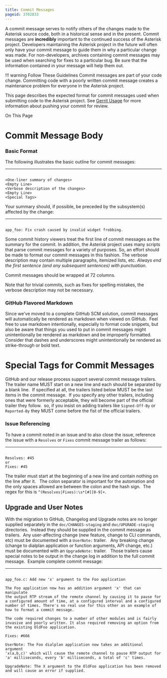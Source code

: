 ```yaml
---
title: Commit Messages
pageid: 3702833
---
```


A commit message serves to notify others of the changes made to the Asterisk source code, both in a historical sense and in the present. Commit messages are **incredibly** important to the continued success of the Asterisk project. Developers maintaining the Asterisk project in the future will often only have your commit message to guide them in why a particular change was made. For non-developers, archives containing commit messages may be used when searching for fixes to a particular bug. Be sure that the information contained in your message will help them out.




!!! warning Follow These Guidelines
    Commit messages are part of your code change. Committing code with a poorly written commit message creates a maintenance problem for everyone in the Asterisk project.  


      
[//]: # (end-warning)



This page describes the expected format for commit messages used when submitting code to the Asterisk project. See [Gerrit Usage](/Development/Policies-and-Procedures/Historical-Policies-and-Procedures/Code-Review/Gerrit-Usage) for more information about pushing your commit for review.

On This Page 


Commit Message Body
===================

### Basic Format

The following illustrates the basic outline for commit messages:




---

  
  


```

<One-liner summary of changes>
<Empty Line>
<Verbose description of the changes>
<Empty Line>
<Special Tags>

```


Your summary should, if possible, be preceded by the subsystem(s) affected by the change:




---

  
  


```

app_foo: Fix crash caused by invalid widget frobbing.

```


Some commit history viewers treat the first line of commit messages as the summary for the commit. In addition, the Asterisk project uses many scripts that parse commit messages for a variety of purposes. So, an effort should be made to format our commit messages in this fashion. The verbose description may contain multiple paragraphs, itemized lists, etc. *Always end the first sentence (and any subsequent sentences) with punctuation.*

Commit messages should be wrapped at 72 columns.

Note that for trivial commits, such as fixes for spelling mistakes, the verbose description may not be necessary.

### GitHub Flavored Markdown

Since we've moved to a complete GitHub SCM solution, commit messages will automatically be rendered as markdown when viewed on GitHub.  Feel free to use markdown intentionally, especially to format code snippets, but also be aware that things you used to put in commit messages might unintentionally be rendered as markdown and be improperly formatted.  Consider that dashes and underscores might unintentionally be rendered as strike-through or bold text.

Special Tags for Commit Messages
================================

GitHub and our release process support several commit message trailers.  The trailer name MUST start on a new line and each should be separated by a blank line.  If specified at all, the trailers listed below MUST be the last items in the commit message.  If you specify any other trailers, including ones that were formerly acceptable, they will become part of the official trailer they follow.  so, if you insist on adding trailers like `Signed-Off-By` or `Reported-By` they MUST come before the fist of the official trailers.

### Issue Referencing

To have a commit noted in an issue and to also close the issue, reference the issue with a `Resolves` or `Fixes` commit message trailer as follows:




---

  
  


```

Resolves: #45
or
Fixes: #45

```


The trailer must start at the beginning of a new line and contain nothing on the line after it.   The colon separator is important for the automation and the only spaces allowed are between the colon and the hash sign.  The regex for this is `^(Resolves|Fixes):\s*[#][0-9]+`.  

Upgrade and User Notes
----------------------

With the migration to GitHub, Changelog and Upgrade notes are no longer supplied separately in the `doc/CHANGES-staging` and `doc/UPGRADE-staging` directories.  Instead they should be supplied in the commit message as trailers.  Any user-affecting change (new feature, change to CLI commands, etc) must be documented with a `UserNote:` trailer.   Any breaking change (change to dialplan application or function arguments, API change, etc.) must be documented with an `UpgradeNote:` trailer.   Those trailers cause special notes to be output in the change log in addition to the full commit message.  Example complete commit message:




---

  
  


```

app_foo.c: Add new 'x' argument to the Foo application
 
The Foo application now has an addition argument 'x' that can manipulate
the output RTP stream of the remote channel by causing it to pause for
a configured amount of time, at a configured interval and a configured
number of times. There's no real use for this other as an example of
how to format a commit message. 
 
The code required changes to a number of other modules and is fairly
invasive and poorly written. It also required removing an option from
the existing OldFoo application.
 
Fixes: #666
 
UserNote: The Foo dialplan application now takes an additional argument
'x(a,b,c)' which will cause the remote channel to pause RTP output for
'a' milliseconds, every 'b' milliseconds, a total of 'c' times.
 
UpgradeNote: The X argument to the OldFoo application has been removed
and will cause an error if supplied.
 

```


 

 

